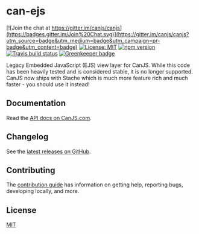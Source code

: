 # can-ejs

[![Join the chat at https://gitter.im/canjs/canjs](https://badges.gitter.im/Join%20Chat.svg)](https://gitter.im/canjs/canjs?utm_source=badge&utm_medium=badge&utm_campaign=pr-badge&utm_content=badge)
[![License: MIT](https://img.shields.io/badge/License-MIT-blue.svg)](https://github.com/canjs/can-ejs/blob/master/LICENSE.md)
[![npm version](https://badge.fury.io/js/can-ejs.svg)](https://www.npmjs.com/package/can-ejs)
[![Travis build status](https://travis-ci.org/canjs/can-ejs.svg?branch=master)](https://travis-ci.org/canjs/can-ejs)
[![Greenkeeper badge](https://badges.greenkeeper.io/canjs/can-ejs.svg)](https://greenkeeper.io/)

Legacy Embedded JavaScript (EJS) view layer for CanJS. While this code has been heavily tested and is considered stable, it is no longer supported. CanJS now ships with Stache which is much more feature rich and much faster - you should use it instead!

## Documentation

Read the [API docs on CanJS.com](https://canjs.com/doc/can-ejs.html).

## Changelog

See the [latest releases on GitHub](https://github.com/canjs/can-ejs/releases).

## Contributing

The [contribution guide](https://github.com/canjs/can-ejs/blob/master/CONTRIBUTING.md) has information on getting help, reporting bugs, developing locally, and more.

## License

[MIT](https://github.com/canjs/can-ejs/blob/master/LICENSE.md)

